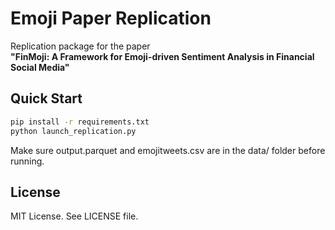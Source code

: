 # Emoji Paper Replication

Replication package for the paper  
**"FinMoji: A Framework for Emoji-driven Sentiment Analysis in Financial Social Media"**

## Quick Start

```bash
pip install -r requirements.txt
python launch_replication.py
```

Make sure output.parquet and emojitweets.csv are in the data/ folder before running.

## License

MIT License. See LICENSE file.
